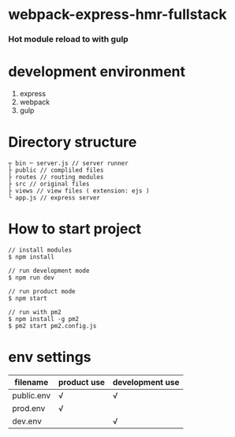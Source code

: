 # webpack-express-hmr-fullstack
### Hot module reload to with gulp

# development environment
1. express
2. webpack
3. gulp

# Directory structure
```
┬ bin ─ server.js // server runner
├ public // compliled files
├ routes // routing modules
├ src // original files
├ views // view files ( extension: ejs )
└ app.js // express server
```

# How to start project
```
// install modules
$ npm install

// run development mode
$ npm run dev

// run product mode
$ npm start

// run with pm2
$ npm install -g pm2
$ pm2 start pm2.config.js
```

# env settings
|  filename  | product use | development use |
|------------|-------------|-----------------|
| public.env |      √      |        √        |
| prod.env   |      √      |                 |
| dev.env    |             |        √        |
